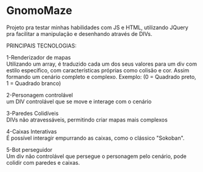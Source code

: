 # GnomoMaze
Projeto pra testar minhas habilidades com JS e HTML, utilizando JQuery pra facilitar a manipulação e desenhando através de DIVs.

PRINCIPAIS TECNOLOGIAS:

1-Renderizador de mapas  
Utilizando um array, é traduzido cada um dos seus valores para um div com estilo específico, com características próprias como colisão e cor. Assim formando um cenário completo e complexo. Exemplo: (0 = Quadrado preto, 1 = Quadrado branco)

2-Personagem controlável  
um DIV controlável que se move e interage com o cenário

3-Paredes Colidíveis  
DIVs não atravessáveis, permitindo criar mapas mais complexos

4-Caixas Interativas  
É possível interagir empurrando as caixas, como o clássico "Sokoban".

5-Bot perseguidor  
Um div não controlável que persegue o personagem pelo cenário, pode colidir com paredes e caixas.
